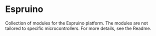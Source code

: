 # Espruino
Collection of modules for the Espruino platform. The modules are not tailored to specific microcontrollers. For more details, see the Readme.
